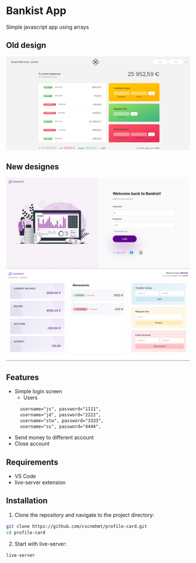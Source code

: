 # Bankist App
Simple javascript app using arrays 

## Old design
![This is an image](/assets/screenshots/olddesign.png)

## New designes
![This is an image](/assets/screenshots/bankistloginscreen.jfif)
![This is an image](/assets/screenshots/bankistappscreen.png)

## Features
- Simple login screen
  - Users 
  ```
    username="js", password="1111",
    username="jd", password="2222",
    username="stw", password="3333",
    username="ss", password="4444",
- Send money to different account
- Close account

## Requirements 
- VS Code
- live-server extension

## Installation
1. Clone the repository and navigate to the project directory:

```sh
git clone https://github.com/cscnmhmt/profile-card.git
cd profile-card
```

2. Start with live-server:
```sh
live-server
```
